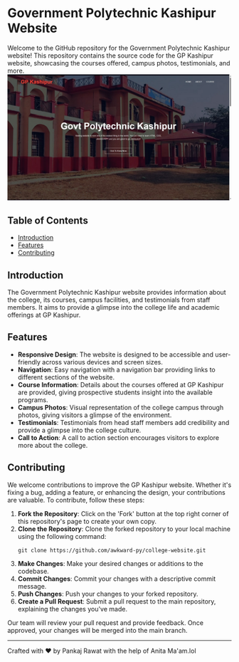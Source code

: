# Government Polytechnic Kashipur Website

Welcome to the GitHub repository for the Government Polytechnic Kashipur website! This repository contains the source code for the GP Kashipur website, showcasing the courses offered, campus photos, testimonials, and more.
![Banner](https://github.com/awkward-py/college-website/raw/main/college/images/msedge_oWbuWHhDmE.jpg)
## Table of Contents

- [Introduction](#introduction)
- [Features](#features)
- [Contributing](#contributing)

## Introduction

The Government Polytechnic Kashipur website provides information about the college, its courses, campus facilities, and testimonials from staff members. It aims to provide a glimpse into the college life and academic offerings at GP Kashipur.

## Features

- **Responsive Design**: The website is designed to be accessible and user-friendly across various devices and screen sizes.
- **Navigation**: Easy navigation with a navigation bar providing links to different sections of the website.
- **Course Information**: Details about the courses offered at GP Kashipur are provided, giving prospective students insight into the available programs.
- **Campus Photos**: Visual representation of the college campus through photos, giving visitors a glimpse of the environment.
- **Testimonials**: Testimonials from head staff members add credibility and provide a glimpse into the college culture.
- **Call to Action**: A call to action section encourages visitors to explore more about the college.

## Contributing

We welcome contributions to improve the GP Kashipur website. Whether it's fixing a bug, adding a feature, or enhancing the design, your contributions are valuable. To contribute, follow these steps:

1. **Fork the Repository**: Click on the 'Fork' button at the top right corner of this repository's page to create your own copy.
2. **Clone the Repository**: Clone the forked repository to your local machine using the following command:
   ```
   git clone https://github.com/awkward-py/college-website.git
   ```
3. **Make Changes**: Make your desired changes or additions to the codebase.
4. **Commit Changes**: Commit your changes with a descriptive commit message.
5. **Push Changes**: Push your changes to your forked repository.
6. **Create a Pull Request**: Submit a pull request to the main repository, explaining the changes you've made.

Our team will review your pull request and provide feedback. Once approved, your changes will be merged into the main branch.

---

Crafted with ❤️ by Pankaj Rawat with the help of Anita Ma'am.lol
